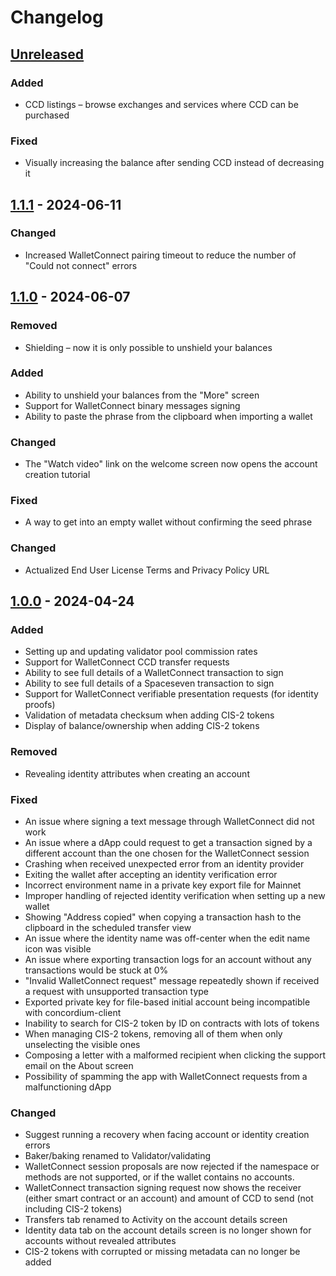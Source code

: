 # Changelog

## [Unreleased]

### Added
- CCD listings – browse exchanges and services where CCD can be purchased

### Fixed
- Visually increasing the balance after sending CCD instead of decreasing it

## [1.1.1] - 2024-06-11

### Changed
- Increased WalletConnect pairing timeout to reduce the number of "Could not connect" errors

## [1.1.0] - 2024-06-07

### Removed
- Shielding – now it is only possible to unshield your balances

### Added
- Ability to unshield your balances from the "More" screen
- Support for WalletConnect binary messages signing
- Ability to paste the phrase from the clipboard when importing a wallet

### Changed
- The "Watch video" link on the welcome screen now opens the account creation tutorial

### Fixed
- A way to get into an empty wallet without confirming the seed phrase

### Changed
- Actualized End User License Terms and Privacy Policy URL

## [1.0.0] - 2024-04-24

### Added
- Setting up and updating validator pool commission rates
- Support for WalletConnect CCD transfer requests
- Ability to see full details of a WalletConnect transaction to sign
- Ability to see full details of a Spaceseven transaction to sign
- Support for WalletConnect verifiable presentation requests (for identity proofs)
- Validation of metadata checksum when adding CIS-2 tokens
- Display of balance/ownership when adding CIS-2 tokens

### Removed
- Revealing identity attributes when creating an account

### Fixed
- An issue where signing a text message through WalletConnect did not work
- An issue where a dApp could request to get a transaction signed by a different account than the one chosen for the WalletConnect session
- Crashing when received unexpected error from an identity provider
- Exiting the wallet after accepting an identity verification error
- Incorrect environment name in a private key export file for Mainnet
- Improper handling of rejected identity verification when setting up a new wallet
- Showing "Address copied" when copying a transaction hash to the clipboard in the scheduled transfer view
- An issue where the identity name was off-center when the edit name icon was visible
- An issue where exporting transaction logs for an account without any transactions would be stuck at 0%
- "Invalid WalletConnect request" message repeatedly shown if received a request with unsupported transaction type
- Exported private key for file-based initial account being incompatible with concordium-client
- Inability to search for CIS-2 token by ID on contracts with lots of tokens
- When managing CIS-2 tokens, removing all of them when only unselecting the visible ones
- Composing a letter with a malformed recipient when clicking the support email on the About screen
- Possibility of spamming the app with WalletConnect requests from a malfunctioning dApp

### Changed
- Suggest running a recovery when facing account or identity creation errors
- Baker/baking renamed to Validator/validating
- WalletConnect session proposals are now rejected if the namespace or methods are not supported, or if the wallet contains no accounts.
- WalletConnect transaction signing request now shows the receiver
(either smart contract or an account) and amount of CCD to send (not including CIS-2 tokens)
- Transfers tab renamed to Activity on the account details screen
- Identity data tab on the account details screen is no longer shown for accounts without revealed attributes
- CIS-2 tokens with corrupted or missing metadata can no longer be added

[Unreleased]: https://github.com/Concordium/cryptox-android/compare/1.1.1...HEAD
[1.1.1]: https://github.com/Concordium/cryptox-android/compare/1.1.0...1.1.1
[1.1.0]: https://github.com/Concordium/cryptox-android/compare/1.0.0...1.1.0
[1.0.0]: https://github.com/Concordium/cryptox-android/compare/0.6.1-qa.5...1.0.0
